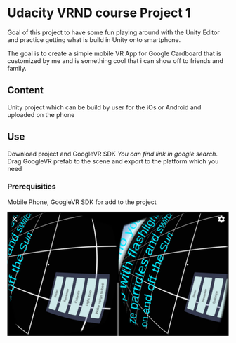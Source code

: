 # Udacity VRND course Project 1

Goal of this project to have some fun playing around with the Unity Editor and practice getting what is build in Unity onto smartphone.

The goal is to create a simple mobile VR App for Google Cardboard that is customized by me and is something cool that i can show off to friends and family.

## Content

Unity project which can be build by user for the iOs or Android and uploaded on the phone

## Use
Download project and GoogleVR SDK _You can find link in google search_. Drag
GoogleVR prefab to the scene and export to the platform which you need


### Prerequisities
Mobile Phone,
GoogleVR SDK for add to the project

![Screenshot](https://github.com/ChechkovEugene/UdacityVR_FirstProject/blob/master/Screenshots/Screenshot_2016-12-24-21-27-29.png "Screenshot")
